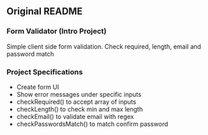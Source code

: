 ## Original README

### Form Validator (Intro Project)

Simple client side form validation. Check required, length, email and password match

### Project Specifications

- Create form UI
- Show error messages under specific inputs
- checkRequired() to accept array of inputs
- checkLength() to check min and max length
- checkEmail() to validate email with regex
- checkPasswordsMatch() to match confirm password